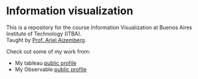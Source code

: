 # Information visualization
This is a repository for the course Information Visualization at
Buenos Aires Institute of Technology (ITBA). <br>
Taught by [Prof. Ariel Aizemberg](https://github.com/aaizemberg/).

Check out some of my work from:
- My tableau [public profile](https://public.tableau.com/app/profile/nico.rossi/vizzes)
- My Observable [public profile](https://observablehq.com/user/@nico-rossi)